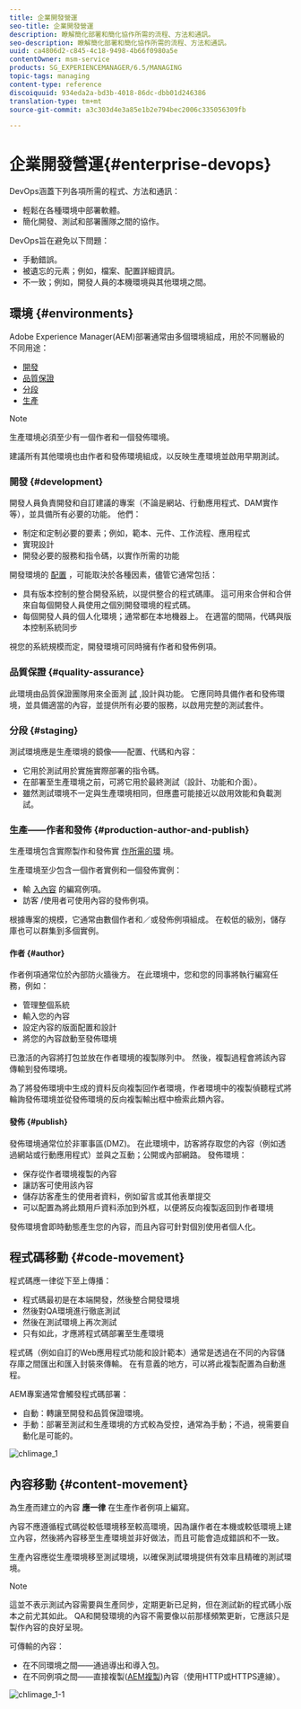 ```yaml
---
title: 企業開發營運
seo-title: 企業開發營運
description: 瞭解簡化部署和簡化協作所需的流程、方法和通訊。
seo-description: 瞭解簡化部署和簡化協作所需的流程、方法和通訊。
uuid: ca4806d2-c845-4c18-9498-4b66f0980a5e
contentOwner: msm-service
products: SG_EXPERIENCEMANAGER/6.5/MANAGING
topic-tags: managing
content-type: reference
discoiquuid: 934eda2a-bd3b-4018-86dc-dbb01d246386
translation-type: tm+mt
source-git-commit: a3c303d4e3a85e1b2e794bec2006c335056309fb

---
```



# 企業開發營運{#enterprise-devops}

DevOps涵蓋下列各項所需的程式、方法和通訊：

* 輕鬆在各種環境中部署軟體。
* 簡化開發、測試和部署團隊之間的協作。

DevOps旨在避免以下問題：

* 手動錯誤。
* 被遺忘的元素；例如，檔案、配置詳細資訊。
* 不一致；例如，開發人員的本機環境與其他環境之間。

## 環境 {#environments}

Adobe Experience Manager(AEM)部署通常由多個環境組成，用於不同層級的不同用途：

* [開發](#development)
* [品質保證](#quality-assurance)
* [分段](#staging)
* [生產](#production-author-and-publish)

>[!NOTE]
>
>生產環境必須至少有一個作者和一個發佈環境。
>
>建議所有其他環境也由作者和發佈環境組成，以反映生產環境並啟用早期測試。

### 開發 {#development}

開發人員負責開發和自訂建議的專案（不論是網站、行動應用程式、DAM實作等），並具備所有必要的功能。 他們：

* 制定和定制必要的要素；例如，範本、元件、工作流程、應用程式
* 實現設計
* 開發必要的服務和指令碼，以實作所需的功能

開發環境的 [配置](/help/sites-developing/best-practices.md) ，可能取決於各種因素，儘管它通常包括：

* 具有版本控制的整合開發系統，以提供整合的程式碼庫。 這可用來合併和合併來自每個開發人員使用之個別開發環境的程式碼。
* 每個開發人員的個人化環境；通常都在本地機器上。 在適當的間隔，代碼與版本控制系統同步

視您的系統規模而定，開發環境可同時擁有作者和發佈例項。

### 品質保證 {#quality-assurance}

此環境由品質保證團隊用來全面測 [試](/help/sites-developing/test-plan.md) ,設計與功能。 它應同時具備作者和發佈環境，並具備適當的內容，並提供所有必要的服務，以啟用完整的測試套件。

### 分段 {#staging}

測試環境應是生產環境的鏡像——配置、代碼和內容：

* 它用於測試用於實施實際部署的指令碼。
* 在部署至生產環境之前，可將它用於最終測試（設計、功能和介面）。
* 雖然測試環境不一定與生產環境相同，但應盡可能接近以啟用效能和負載測試。

### 生產——作者和發佈 {#production-author-and-publish}

生產環境包含實際製作和發佈實 [作所需的環](/help/sites-authoring/author.md#concept-of-authoring-and-publishing) 境。

生產環境至少包含一個作者實例和一個發佈實例：

* 輸 [入內容](#author) 的編寫例項。
* 訪客 [](#publish) /使用者可使用內容的發佈例項。

根據專案的規模，它通常由數個作者和／或發佈例項組成。 在較低的級別，儲存庫也可以群集到多個實例。

#### 作者 {#author}

作者例項通常位於內部防火牆後方。 在此環境中，您和您的同事將執行編寫任務，例如：

* 管理整個系統
* 輸入您的內容
* 設定內容的版面配置和設計
* 將您的內容啟動至發佈環境

已激活的內容將打包並放在作者環境的複製隊列中。 然後，複製過程會將該內容傳輸到發佈環境。

為了將發佈環境中生成的資料反向複製回作者環境，作者環境中的複製偵聽程式將輪詢發佈環境並從發佈環境的反向複製輸出框中檢索此類內容。

#### 發佈 {#publish}

發佈環境通常位於非軍事區(DMZ)。 在此環境中，訪客將存取您的內容（例如透過網站或行動應用程式）並與之互動；公開或內部網路。 發佈環境：

* 保存從作者環境複製的內容
* 讓訪客可使用該內容
* 儲存訪客產生的使用者資料，例如留言或其他表單提交
* 可以配置為將此類用戶資料添加到外框，以便將反向複製返回到作者環境

發佈環境會即時動態產生您的內容，而且內容可針對個別使用者個人化。

## 程式碼移動 {#code-movement}

程式碼應一律從下至上傳播：

* 程式碼最初是在本端開發，然後整合開發環境
* 然後對QA環境進行徹底測試
* 然後在測試環境上再次測試
* 只有如此，才應將程式碼部署至生產環境

程式碼（例如自訂的Web應用程式功能和設計範本）通常是透過在不同的內容儲存庫之間匯出和匯入封裝來傳輸。 在有意義的地方，可以將此複製配置為自動進程。

AEM專案通常會觸發程式碼部署：

* 自動：轉讓至開發和品質保證環境。
* 手動：部署至測試和生產環境的方式較為受控，通常為手動；不過，視需要自動化是可能的。

![chlimage_1](assets/chlimage_1.png)

## 內容移動 {#content-movement}

為生產而建立的內容 **應一律** 在生產作者例項上編寫。

內容不應遵循程式碼從較低環境移至較高環境，因為讓作者在本機或較低環境上建立內容，然後將內容移至生產環境並非好做法，而且可能會造成錯誤和不一致。

生產內容應從生產環境移至測試環境，以確保測試環境提供有效率且精確的測試環境。

>[!NOTE]
>
>這並不表示測試內容需要與生產同步，定期更新已足夠，但在測試新的程式碼小版本之前尤其如此。 QA和開發環境的內容不需要像以前那樣頻繁更新，它應該只是製作內容的良好呈現。

可傳輸的內容：

* 在不同環境之間——通過導出和導入包。
* 在不同例項之間——直接複製([AEM複製](/help/sites-deploying/replication.md))內容（使用HTTP或HTTPS連線）。

![chlimage_1-1](assets/chlimage_1-1.png)